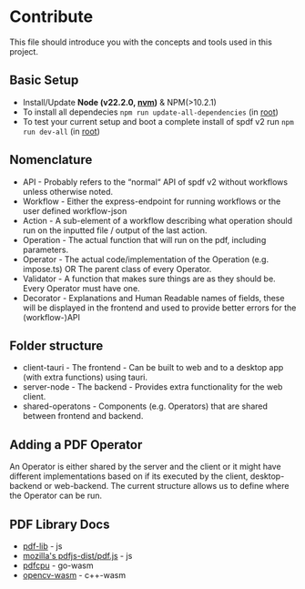 # Contribute

This file should introduce you with the concepts and tools used in this project.

## Basic Setup

- Install/Update **Node (v22.2.0, [nvm](https://github.com/coreybutler/nvm-windows))** & NPM(>10.2.1)
- To install all dependecies `npm run update-all-dependencies` (in [root](/))
- To test your current setup and boot a complete install of spdf v2 run `npm run dev-all` (in [root](/))

## Nomenclature

- API - Probably refers to the “normal“ API of spdf v2 without workflows unless otherwise noted.
- Workflow - Either the express-endpoint for running workflows or the user defined workflow-json
- Action - A sub-element of a workflow describing what operation should run on the inputted file / output of the last action.
- Operation - The actual function that will run on the pdf, including parameters.
- Operator - The actual code/implementation of the Operation (e.g. impose.ts) OR The parent class of every Operator.
- Validator - A function that makes sure things are as they should be. Every Operator must have one.
- Decorator - Explanations and Human Readable names of fields, these will be displayed in the frontend and used to provide better errors for the (workflow-)API

## Folder structure

- client-tauri - The frontend - Can be built to web and to a desktop app (with extra functions) using tauri.
- server-node - The backend - Provides extra functionality for the web client.
- shared-operatons - Components (e.g. Operators) that are shared between frontend and backend.

## Adding a PDF Operator

An Operator is either shared by the server and the client or it might have different implementations based on if its executed by the client, desktop-backend or web-backend. The current structure allows us to define where the Operator can be run.

## PDF Library Docs
- [pdf-lib](https://pdf-lib.js.org) - js
- [mozilla's pdfjs-dist/pdf.js](https://www.npmjs.com/package/pdfjs-dist) - js
- [pdfcpu](https://pdfcpu.io) - go-wasm
- [opencv-wasm](https://www.npmjs.com/package/opencv-wasm) - c++-wasm